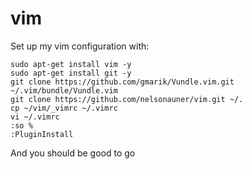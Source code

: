 # vim

Set up my vim configuration with: 

```shell
sudo apt-get install vim -y
sudo apt-get install git -y 
git clone https://github.com/gmarik/Vundle.vim.git ~/.vim/bundle/Vundle.vim
git clone https://github.com/nelsonauner/vim.git ~/.
cp ~/vim/_vimrc ~/.vimrc
vi ~/.vimrc
:so %
:PluginInstall
```

And you should be good to go
